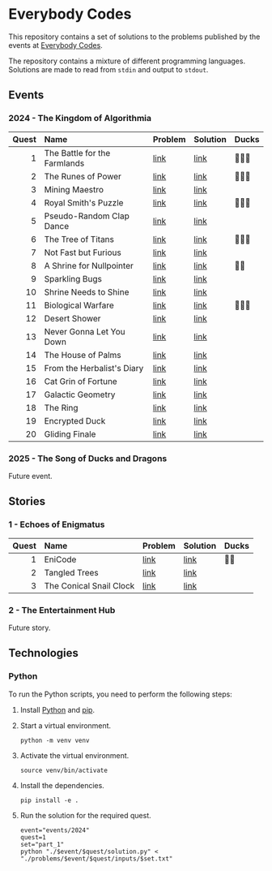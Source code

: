 # Everybody Codes

This repository contains a set of solutions to the problems published by the events
at [Everybody Codes](https://everybody.codes/).

The repository contains a mixture of different programming languages. Solutions are made to read from `stdin` and output
to `stdout`.

## Events

### 2024 - The Kingdom of Algorithmia

| Quest | Name                         | Problem                                              | Solution               | Ducks  |
|------:|:-----------------------------|:-----------------------------------------------------|:-----------------------|:-------|
|     1 | The Battle for the Farmlands | [link](https://everybody.codes/event/2024/quests/1)  | [link](events/2024/1)  | 🦆🦆🦆 |
|     2 | The Runes of Power           | [link](https://everybody.codes/event/2024/quests/2)  | [link](events/2024/2)  | 🦆🦆🦆 |
|     3 | Mining Maestro               | [link](https://everybody.codes/event/2024/quests/3)  | [link](events/2024/3)  |        |
|     4 | Royal Smith's Puzzle         | [link](https://everybody.codes/event/2024/quests/4)  | [link](events/2024/4)  | 🦆🦆🦆 |
|     5 | Pseudo-Random Clap Dance     | [link](https://everybody.codes/event/2024/quests/5)  | [link](events/2024/5)  |        |
|     6 | The Tree of Titans           | [link](https://everybody.codes/event/2024/quests/6)  | [link](events/2024/6)  | 🦆🦆🦆 |
|     7 | Not Fast but Furious         | [link](https://everybody.codes/event/2024/quests/7)  | [link](events/2024/7)  |        |
|     8 | A Shrine for Nullpointer     | [link](https://everybody.codes/event/2024/quests/8)  | [link](events/2024/8)  | 🦆🦆   |
|     9 | Sparkling Bugs               | [link](https://everybody.codes/event/2024/quests/9)  | [link](events/2024/9)  |        |
|    10 | Shrine Needs to Shine        | [link](https://everybody.codes/event/2024/quests/10) | [link](events/2024/10) |        |
|    11 | Biological Warfare           | [link](https://everybody.codes/event/2024/quests/11) | [link](events/2024/11) | 🦆🦆🦆 |
|    12 | Desert Shower                | [link](https://everybody.codes/event/2024/quests/12) | [link](events/2024/12) |        |
|    13 | Never Gonna Let You Down     | [link](https://everybody.codes/event/2024/quests/13) | [link](events/2024/13) |        |
|    14 | The House of Palms           | [link](https://everybody.codes/event/2024/quests/14) | [link](events/2024/14) |        |
|    15 | From the Herbalist's Diary   | [link](https://everybody.codes/event/2024/quests/15) | [link](events/2024/15) |        |
|    16 | Cat Grin of Fortune          | [link](https://everybody.codes/event/2024/quests/16) | [link](events/2024/16) |        |
|    17 | Galactic Geometry            | [link](https://everybody.codes/event/2024/quests/17) | [link](events/2024/17) |        |
|    18 | The Ring                     | [link](https://everybody.codes/event/2024/quests/18) | [link](events/2024/18) |        |
|    19 | Encrypted Duck               | [link](https://everybody.codes/event/2024/quests/19) | [link](events/2024/19) |        |
|    20 | Gliding Finale               | [link](https://everybody.codes/event/2024/quests/20) | [link](events/2024/20) |        |

### 2025 - The Song of Ducks and Dragons

Future event.

## Stories

### 1 - Echoes of Enigmatus

| Quest | Name                    | Problem                                          | Solution            | Ducks |
|------:|:------------------------|:-------------------------------------------------|:--------------------|:------|
|     1 | EniCode                 | [link](https://everybody.codes/story/1/quests/1) | [link](stories/1/1) | 🦆🦆  |
|     2 | Tangled Trees           | [link](https://everybody.codes/story/1/quests/2) | [link](stories/1/2) |       |
|     3 | The Conical Snail Clock | [link](https://everybody.codes/story/1/quests/3) | [link](stories/1/3) |       |

### 2 - The Entertainment Hub

Future story.

## Technologies

### Python

To run the Python scripts, you need to perform the following steps:

1. Install [Python](https://www.python.org/) and [pip](https://pypi.org/project/pip/).

2. Start a virtual environment.
   ```shell
   python -m venv venv
   ```

3. Activate the virtual environment.
   ```shell
   source venv/bin/activate
   ```

4. Install the dependencies.
   ```shell
   pip install -e .
   ```

5. Run the solution for the required quest.
   ```shell
   event="events/2024"
   quest=1
   set="part_1"
   python "./$event/$quest/solution.py" < "./problems/$event/$quest/inputs/$set.txt"
   ```
